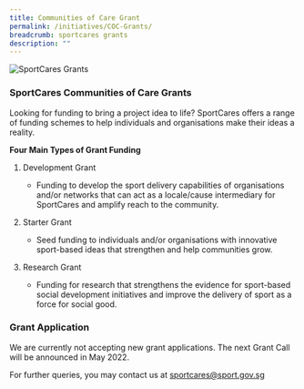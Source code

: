 ```yaml
---
title: Communities of Care Grant
permalink: /initiatives/COC-Grants/
breadcrumb: sportcares grants
description: ""
---
```



![SportCares Grants](/images/Grants_Picture.jpg)

### SportCares Communities of Care Grants

Looking for funding to bring a project idea to life?  SportCares offers a range of funding schemes to help individuals and organisations make their ideas a reality. 

__Four Main Types of Grant Funding__

1. Development Grant
   * Funding to develop the sport delivery capabilities of organisations and/or networks that can act as a locale/cause intermediary for SportCares and amplify reach to the community.

2. Starter Grant
   * Seed funding to individuals and/or organisations with innovative sport-based ideas that strengthen and help communities grow.

3. Research Grant
   * Funding for research that strengthens the evidence for sport-based social development initiatives and improve the delivery of sport as a force for social good.


### Grant Application

We are currently not accepting new grant applications. The next Grant Call will be announced in May 2022.    

For further queries, you may contact us at <sportcares@sport.gov.sg>